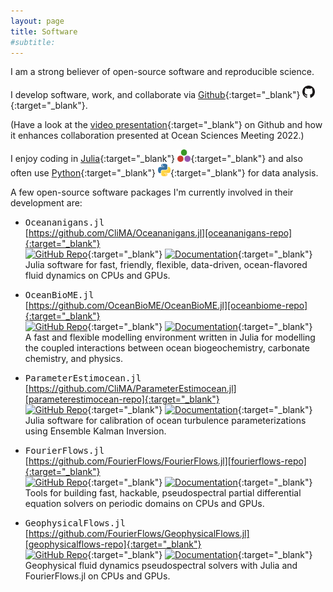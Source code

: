 ```yaml
---
layout: page
title: Software
#subtitle:
---
```


I am a strong believer of open-source software and reproducible science.

I develop software, work, and collaborate via [Github][github-profile]{:target="_blank"} [<img src="/img/github-logo.png" height=20>][github-profile]{:target="_blank"}.

(Have a look at the [video presentation][github-osm-video]{:target="_blank"} on Github and how it enhances collaboration presented at Ocean Sciences Meeting 2022.)

I enjoy coding in [Julia][julia-website]{:target="_blank"} [<img src="/img/julia-logo.png" height=20>][julia-website]{:target="_blank"} and also often use [Python][python-website]{:target="_blank"} [<img src="/img/python-logo.png" height=20>][python-website]{:target="_blank"} for data analysis.

A few open-source software packages I'm currently involved in their development are:

- <tt>Oceananigans.jl</tt><br/>
  [https://github.com/CliMA/Oceananigans.jl][oceananigans-repo]{:target="_blank"}<br/>
  [![GitHub Repo](https://img.shields.io/badge/GitHub-repository-Green)][oceananigans-repo]{:target="_blank"} [![Documentation](https://img.shields.io/badge/documentation-stable%20release-blue)][oceananigans-docs]{:target="_blank"} <br/>
  Julia software for fast, friendly, flexible, data-driven, ocean-flavored fluid dynamics on CPUs and GPUs.

- <tt>OceanBioME.jl</tt><br/>
  [https://github.com/OceanBioME/OceanBioME.jl][oceanbiome-repo]{:target="_blank"}<br/>
  [![GitHub Repo](https://img.shields.io/badge/GitHub-repository-Green)][oceanbiome-repo]{:target="_blank"} [![Documentation](https://img.shields.io/badge/documentation-stable%20release-blue)][oceanbiome-docs]{:target="_blank"} <br/>
  A fast and flexible modelling environment written in Julia for modelling the coupled interactions between ocean biogeochemistry, carbonate chemistry, and physics.

- <tt>ParameterEstimocean.jl</tt><br/>
  [https://github.com/CliMA/ParameterEstimocean.jl][parameterestimocean-repo]{:target="_blank"}<br/>
  [![GitHub Repo](https://img.shields.io/badge/GitHub-repository-Green)][parameterestimocean-repo]{:target="_blank"} [![Documentation](https://img.shields.io/badge/documentation-stable%20release-blue)][parameterestimocean-docs]{:target="_blank"} <br/>
  Julia software for calibration of ocean turbulence parameterizations using Ensemble Kalman Inversion.

- <tt>FourierFlows.jl</tt><br/>
  [https://github.com/FourierFlows/FourierFlows.jl][fourierflows-repo]{:target="_blank"}<br/>
  [![GitHub Repo](https://img.shields.io/badge/GitHub-repository-Green)][fourierflows-repo]{:target="_blank"} [![Documentation](https://img.shields.io/badge/documentation-stable%20release-blue)][fourierflows-docs]{:target="_blank"} <br/>
  Tools for building fast, hackable, pseudospectral partial differential equation solvers on periodic domains on CPUs and GPUs.

- <tt>GeophysicalFlows.jl</tt><br/>
  [https://github.com/FourierFlows/GeophysicalFlows.jl][geophysicalflows-repo]{:target="_blank"}<br/>
  [![GitHub Repo](https://img.shields.io/badge/GitHub-repository-Green)][geophysicalflows-repo]{:target="_blank"} [![Documentation](https://img.shields.io/badge/documentation-stable%20release-blue)][geophysicalflows-docs]{:target="_blank"} <br/>
  Geophysical fluid dynamics pseudospectral solvers with Julia and FourierFlows.jl on CPUs and GPUs.


[github-profile]: https://github.com/navidcy
[julia-website]: https://julialang.org
[python-website]: https://www.python.org

[fourierflows-repo]: https://www.github.com/FourierFlows/FourierFlows.jl
[geophysicalflows-repo]: https://www.github.com/FourierFlows/GeophysicalFlows.jl
[oceananigans-repo]: https://www.github.com/CliMA/Oceananigans.jl
[parameterestimocean-repo]: https://www.github.com/CliMA/ParameterEstimocean.jl
[oceanbiome-repo]: https://github.com/OceanBioME/OceanBioME.jl

[fourierflows-docs]: https://fourierflows.github.io/FourierFlowsDocumentation/stable/
[geophysicalflows-docs]: https://fourierflows.github.io/GeophysicalFlowsDocumentation/stable/
[oceananigans-docs]: https://clima.github.io/OceananigansDocumentation/stable/
[parameterestimocean-docs]: https://clima.github.io/ParameterEstimocean.jl/dev/
[oceanbiome-docs]: https://oceanbiome.github.io/OceanBioME.jl/stable/

[github-osm-video]: https://www.youtube.com/watch?v=vsD_PrQ2M5w
